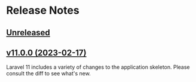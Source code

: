 # Release Notes

## [Unreleased](https://github.com/laravel/laravel/compare/v11.0.0...master)

## [v11.0.0 (2023-02-17)](https://github.com/laravel/laravel/compare/v10.3.2...v11.0.0)

Laravel 11 includes a variety of changes to the application skeleton. Please consult the diff to see what's new.
